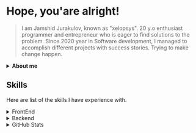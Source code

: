 # Hope, you'are alright!

> I am Jamshid Jurakulov,  known as "xelopsys".  20 y.o enthusiast programmer and entrepreneur who is eager to find solutions to the problem.  Since 2020 year in Software development, I managed to accomplish different projects with success stories.
> Trying to make change happen.

<details>
  <summary>
    <b>About me</b>
   </summary>
  <br/>
  
- 20 y.o. StrongJunior/Middle software engineer.
- Coffee lover

</details>


## Skills

Here are list of the skills I have experience with.

<details>
  <summary>
    FrontEnd
  </summary>
  <br/>
  - HTML5
  <br/>
  - CSS3
  <br/>
  - SASS
    <br/>
  - Bootstrap[4/5]
    <br/>
  - JQuery
    <br/>
  - JavaScript (ES6)
    <br/>
  - TypeScript
    <br/>
  - ReactJS
    <br/>
  - NextJS
    <br/>
  - React Router DOM
    <br/>
  - Styled-components
    <br/>
  - Material UI
    <br/>
  - Tailwindcss
    <br/>
  - etc.
</details>

<details>
  <summary>
    Backend
  </summary>
<br/>
  - Nodejs
    <br/>
  - Express
    <br/>
  - JavaScript
    <br/>
  - TypeScript
    <br/>
  - MongoDB/Mongoose  
    <br/>
  - etc.

</details>


<details>
  <summary>
   GitHub Stats
  </summary>
  <br/>
  <div display="flex">
  <p>
    <img width="55%" align="top" src="https://github-readme-stats.vercel.app/api?username=xelopsys&show_icons=true&hide_border=true&&count_private=true&include_all_commits=true&theme=gotham" />
    <img width="40%" align="top" src="https://github-readme-stats.vercel.app/api/top-langs/?username=xelopsys&exclude_repo=KNN-Image-Classification&show_icons=true&hide_border=true&layout=compact&langs_count=8&theme=gotham"/>
  </p>
</div>
</details>

